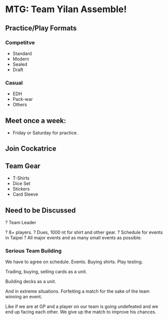 # MTG: Team Yilan Assemble!

## Practice/Play Formats

### Competitve
- Standard
- Modern
- Sealed
- Draft

### Casual
- EDH
- Pack-war
- Others


## Meet once a week:

- Friday or Saturday for practice.


## Join Cockatrice


## Team Gear

- T-Shirts
- Dice Set
- Stickers
- Card Sleeve



## Need to be Discussed

? Team Leader

? 8+ players.
? Dues, 1000 nt for shirt and other gear.
? Schedule for events in Taipei
? All major events and as many small events as possible.

### Serious Team Building

We have to agree on schedule. Events. Buying shirts. Play testing.

Trading, buying, selling cards as a unit.

Building decks as a unit.

And in extreme situations. Forfeiting a match for the sake of the team winning an event.

Like if we are at GP and a player on our team is going undefeated and we end up facing each other. We give up the match to improve his chances.
